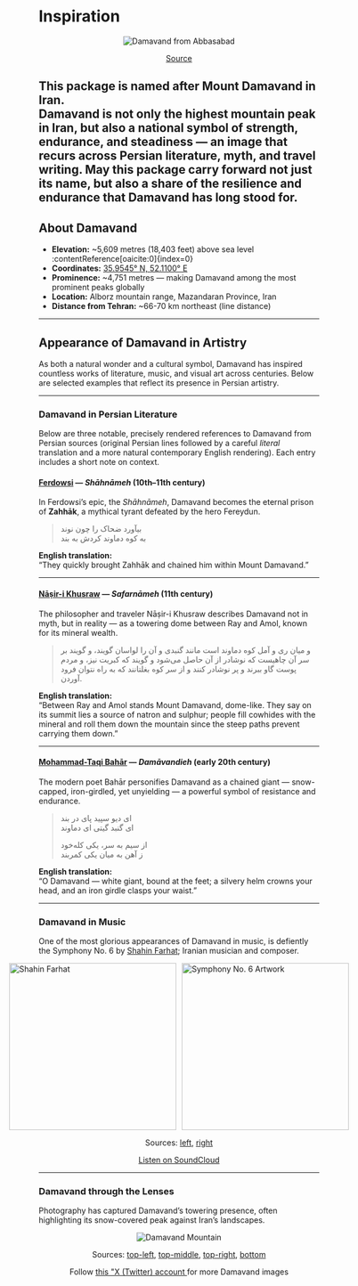 # Inspiration

<p align="center">
  <img src="/documentation/assets/images/header.jpg" alt="Damavand from Abbasabad">
</p>

<p align="center">
  <a href="https://commons.wikimedia.org/wiki/File:2009-05-13_Damavand_from_Abbasabad_08.jpg" target="_blank">Source</a>
</p>

This package is named after **Mount Damavand** in Iran.  
Damavand is not only the **highest mountain peak in Iran**, but also a **national symbol of strength, endurance, and steadiness** — an image that recurs across Persian literature, myth, and travel writing.
May this package carry forward not just its name, but also a share of the resilience and endurance that Damavand has long stood for.
---

## About Damavand

- **Elevation:** ~5,609 metres (18,403 feet) above sea level :contentReference[oaicite:0]{index=0}  
- **Coordinates:** <a href="https://www.google.com/maps/@35.9545,52.1100,12z/data=!3m1!1e3" target="_blank">35.9545° N, 52.1100° E</a>
- **Prominence:** ~4,751 metres — making Damavand among the most prominent peaks globally
- **Location:** Alborz mountain range, Mazandaran Province, Iran
- **Distance from Tehran:** ~66-70 km northeast (line distance)

---

## Appearance of Damavand in Artistry

As both a natural wonder and a cultural symbol, Damavand has inspired countless works of literature, music, and visual art across centuries. Below are selected examples that reflect its presence in Persian artistry.

---

### Damavand in Persian Literature  

Below are three notable, precisely rendered references to Damavand from Persian sources (original Persian lines followed by a careful *literal* translation and a more natural contemporary English rendering). Each entry includes a short note on context.

#### [Ferdowsi](https://en.wikipedia.org/wiki/Ferdowsi) — *Shāhnāmeh* (10th–11th century)  

In Ferdowsi’s epic, the *Shāhnāmeh*, Damavand becomes the eternal prison of **Zahhāk**, a mythical tyrant defeated by the hero Fereydun.  

> بیآورد ضحاک را چون نوند  
> به کوه دماوند کردش به بند  

**English translation:**  
“They quickly brought Zahhāk and chained him within Mount Damavand.”

---

#### [Nāṣir-i Khusraw](https://en.wikipedia.org/wiki/Nasir_Khusraw) — *Safarnāmeh* (11th century)  

The philosopher and traveler Nāṣir-i Khusraw describes Damavand not in myth, but in reality — as a towering dome between Ray and Amol, known for its mineral wealth.  

> و میان ری و آمل کوه دماوند است مانند گنبدی و آن را لواسان گویند، و گویند بر سر آن چاهیست که نوشادر از آن حاصل می‌شود و گویند که کبریت نیز، و مردم پوست گاو ببرند و پر نوشادر کنند و از سر کوه بغلتانند که به راه نتوان فرود آوردن.  

**English translation:**  
“Between Ray and Amol stands Mount Damavand, dome-like. They say on its summit lies a source of natron and sulphur; people fill cowhides with the mineral and roll them down the mountain since the steep paths prevent carrying them down.”

---

#### [Mohammad-Taqi Bahār](https://en.wikipedia.org/wiki/Mohammad-Taqi_Bahar) — *Damāvandieh* (early 20th century)  

The modern poet Bahār personifies Damavand as a chained giant — snow-capped, iron-girdled, yet unyielding — a powerful symbol of resistance and endurance.  

> ای دیو سپید پای در بند  
> ای گنبد گیتی ای دماوند  
>   
> از سیم به سر، یکی کله‌خود  
> ز آهن به میان یکی کمربند  

**English translation:**  
“O Damavand — white giant, bound at the feet; a silvery helm crowns your head, and an iron girdle clasps your waist.”

---

### Damavand in Music  

One of the most glorious appearances of Damavand in music, is defiently the Symphony No. 6 by [Shahin Farhat](https://en.wikipedia.org/wiki/Shahin_Farhat); Iranian musician and composer.

<div style="display: flex; justify-content: center; gap: 10px; align-items: flex-start;">
  <img src="/documentation/assets/images/shahin_farhat.jpg" alt="Shahin Farhat" style="height:300px; width:auto;">
  <img src="/documentation/assets/images/damavand_symphony_artwork.jpg" alt="Symphony No. 6 Artwork" style="height:300px; width:auto;">
</div>


<p align="center">
  Sources:
  <a href="https://en.wikipedia.org/wiki/Shahin_farhat" target="_blank">left</a>, 
  <a href="https://soundcloud.com/shaheenfarhat/sets/symphony-no-6-damavand" target="_blank">right</a>
</p>


<p align="center">
  <a href="https://soundcloud.com/shaheenfarhat/sets/symphony-no-6-damavand" target="_blank">Listen on SoundCloud</a>
</p>

---

### Damavand through the Lenses  

Photography has captured Damavand’s towering presence, often highlighting its snow-covered peak against Iran’s landscapes.  

<p align="center">
  <img src="/documentation/assets/images/tiled_image.jpg" alt="Damavand Mountain">
</p>
<p align="center">
  Sources: 
  <a href="https://pbs.twimg.com/media/G1oYrEaXEAAJRww?format=jpg&name=large" target="_blank">top-left</a>, 
  <a href="https://pbs.twimg.com/media/G1ERpruWQAIwzCY?format=jpg&name=large" target="_blank">top-middle</a>, 
  <a href="https://pbs.twimg.com/media/G0ZW9rNXQAADQBL?format=jpg&name=large" target="_blank">top-right</a>, 
  <a href="https://en.ifilmtv.ir/UploadedFiles/Images/04-07-2021/11_27_02MountDamavDay10.jpg" target="_blank">bottom</a>
</p>


<p align="center">
  Follow 
  <a href="https://x.com/MirasIran" target="_blank">
    this "X (Twitter) account
  </a> 
  for more Damavand images
</p>
